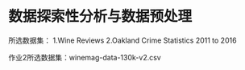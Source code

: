# 数据探索性分析与数据预处理

所选数据集：
1.Wine Reviews
2.Oakland Crime Statistics 2011 to 2016



作业2所选数据集：winemag-data-130k-v2.csv
